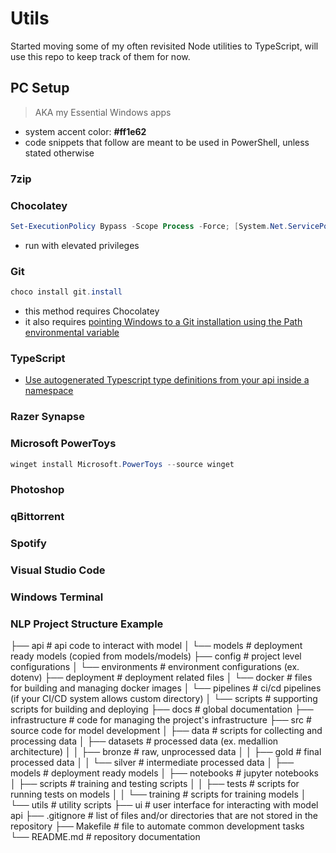 # Utils

Started moving some of my often revisited Node utilities to TypeScript, will use this repo to keep track of them for now.

## PC Setup
> AKA my Essential Windows apps
- system accent color: **#ff1e62**
- code snippets that follow are meant to be used in PowerShell, unless stated otherwise
### 7zip
### Chocolatey
```powershell
Set-ExecutionPolicy Bypass -Scope Process -Force; [System.Net.ServicePointManager]::SecurityProtocol = [System.Net.ServicePointManager]::SecurityProtocol -bor 3072; iex ((New-Object System.Net.WebClient).DownloadString('https://community.chocolatey.org/install.ps1'))
```
- run with elevated privileges

### Git
```powershell
choco install git.install
```
- this method requires Chocolatey
- it also requires [pointing Windows to a Git installation using the Path environmental variable](https://stackoverflow.com/questions/4492979/error-git-is-not-recognized-as-an-internal-or-external-command)

### TypeScript
- [Use autogenerated Typescript type definitions from your api inside a namespace](https://mpth.medium.com/use-autogenerated-typescript-type-definitions-from-any-api-inside-a-namespace-3c5bfad8f28d)

### Razer Synapse
### Microsoft PowerToys
```powershell
winget install Microsoft.PowerToys --source winget
```
### Photoshop
### qBittorrent
### Spotify
### Visual Studio Code
### Windows Terminal


### NLP Project Structure Example
├── api                 # api code to interact with model
│   └── models          # deployment ready models (copied from models/models)
├── config              # project level configurations
│   └── environments    # environment configurations (ex. dotenv)
├── deployment          # deployment related files
│   └── docker          # files for building and managing docker images
│   └── pipelines       # ci/cd pipelines (if your CI/CD system allows custom directory)
│   └── scripts         # supporting scripts for building and deploying
├── docs                # global documentation
├── infrastructure      # code for managing the project's infrastructure
├── src                 # source code for model development
│   ├── data            # scripts for collecting and processing data
│   ├── datasets        # processed data (ex. medallion architecture)
│   │   ├── bronze      # raw, unprocessed data
│   │   ├── gold        # final processed data
│   │   └── silver      # intermediate processed data
│   ├── models          # deployment ready models
│   ├── notebooks       # jupyter notebooks
│   ├── scripts         # training and testing scripts
│   │   ├── tests       # scripts for running tests on models
│   │   └── training    # scripts for training models
│   └── utils           # utility scripts
├── ui                  # user interface for interacting with model api
├── .gitignore          # list of files and/or directories that are not stored in the repository
├── Makefile            # file to automate common development tasks
└── README.md           # repository documentation